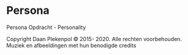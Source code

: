 # Persona
Persona Opdracht - Personality

Copyright Daan Plekenpol © 2015- 2020. Alle rechten voorbehouden.\
Muziek en afbeeldingen met hun benodigde credits


